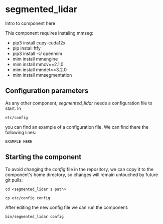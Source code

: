 # segmented_lidar
Intro to component here

This component requires instaling mmseg:

- pip3 install cupy-cuda12x
- pip install ftfy
- pip3 install -U openmim
- mim install mmengine
- mim install mmcv==2.1.0
- mim install mmdet==3.2.0
- mim install mmsegmentation

## Configuration parameters
As any other component, *segmented_lidar* needs a configuration file to start. In
```
etc/config
```
you can find an example of a configuration file. We can find there the following lines:
```
EXAMPLE HERE
```

## Starting the component
To avoid changing the *config* file in the repository, we can copy it to the component's home directory, so changes will remain untouched by future git pulls:

```
cd <segmented_lidar's path> 
```
```
cp etc/config config
```

After editing the new config file we can run the component:

```
bin/segmented_lidar config
```
